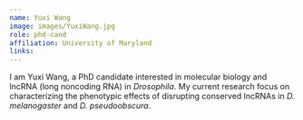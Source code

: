 ```yaml
---
name: Yuxi Wang
image: images/YuxiWang.jpg
role: phd-cand
affiliation: University of Maryland
links:
---
```


I am Yuxi Wang, a PhD candidate interested in molecular biology and lncRNA (long noncoding RNA) in *Drosophila*. My current research focus on characterizing the phenotypic effects of disrupting conserved lncRNAs in *D. melanogaster* and *D. pseudoobscura*.